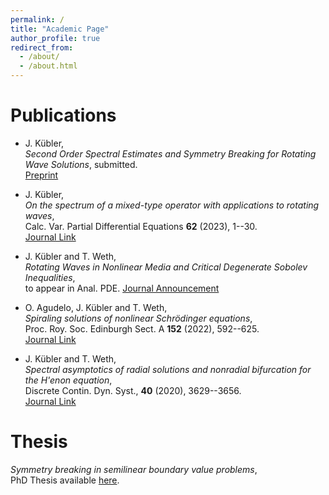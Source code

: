 ```yaml
---
permalink: /
title: "Academic Page"
author_profile: true
redirect_from: 
  - /about/
  - /about.html
---
```


Publications
======
- J. Kübler,  
  *Second Order Spectral Estimates and Symmetry Breaking for Rotating Wave Solutions*,
  submitted.  
  [Preprint](https://arxiv.org/abs/2501.00109)

- J. Kübler,  
  *On the spectrum of a mixed-type operator with applications to rotating waves*,  
  Calc. Var. Partial Differential Equations **62** (2023), 1--30.  
  [Journal Link](https://link.springer.com/article/10.1007/s00526-022-02351-z)

- J. Kübler and T. Weth,  
  *Rotating Waves in Nonlinear Media and Critical Degenerate Sobolev Inequalities*,  
  to appear in Anal. PDE.
  [Journal Announcement](https://msp.org/soon/coming.php?jpath=apde)

- O. Agudelo, J. Kübler and T. Weth,    
  *Spiraling solutions of nonlinear Schrödinger equations*,  
  Proc. Roy. Soc. Edinburgh Sect. A **152** (2022), 592--625.  
  [Journal Link](https://www.cambridge.org/core/journals/proceedings-of-the-royal-society-of-edinburgh-section-a-mathematics/article/abs/spiraling-solutions-of-nonlinear-schrodinger-equations/20BA0169C5964F7CF1FB150DCFABC568)

- J. Kübler and T. Weth,  
  *Spectral asymptotics of radial solutions and nonradial bifurcation for the H\'enon equation*,  
  Discrete Contin. Dyn. Syst., **40** (2020), 3629--3656.  
  [Journal Link](https://www.aimsciences.org/article/doi/10.3934/dcds.2020032)

Thesis
======
*Symmetry breaking in semilinear boundary value problems*,  
PhD Thesis available [here](https://publikationen.ub.uni-frankfurt.de/frontdoor/index/index/docId/69734).

